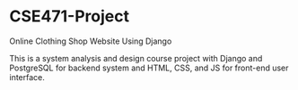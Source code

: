 # CSE471-Project
Online Clothing Shop Website Using Django

This is a system analysis and design course project with Django and PostgreSQL for backend system and HTML, CSS, and JS for front-end user interface.
